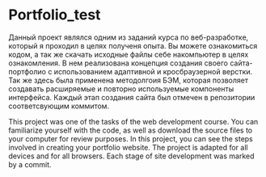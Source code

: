 # Portfolio_test

Данный проект являлся одним из заданий курса по веб-разработке, который я проходил в целях полученя опыта. 
Вы можете ознакомиться кодом, а так же скачать исходные файлы себе накомпьютер в целях ознакомления. 
В нем реализована концепция создания своего сайта-портфолио с использованием адаптивной и кросбраузерной верстки. 
Так же здесь была применена методолгоия БЭМ, которая позволяет создавать расширяемые и повторно используемые компоненты интерфейса. 
Каждый этап создания сайта был отмечен в репозитории соответсвующим коммитом.

This project was one of the tasks of the web development course.
You can familiarize yourself with the code, as well as download the source files to your computer for review purposes.
In this project, you can see the steps involved in creating your portfolio website. The project is adapted for all devices and for all browsers.
Each stage of site development was marked by a commit.

